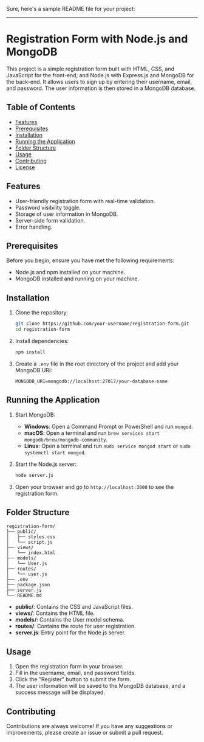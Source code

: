 Sure, here's a sample README file for your project:

---

# Registration Form with Node.js and MongoDB

This project is a simple registration form built with HTML, CSS, and JavaScript for the front-end, and Node.js with Express.js and MongoDB for the back-end. It allows users to sign up by entering their username, email, and password. The user information is then stored in a MongoDB database.

## Table of Contents

- [Features](#features)
- [Prerequisites](#prerequisites)
- [Installation](#installation)
- [Running the Application](#running-the-application)
- [Folder Structure](#folder-structure)
- [Usage](#usage)
- [Contributing](#contributing)
- [License](#license)

## Features

- User-friendly registration form with real-time validation.
- Password visibility toggle.
- Storage of user information in MongoDB.
- Server-side form validation.
- Error handling.

## Prerequisites

Before you begin, ensure you have met the following requirements:

- Node.js and npm installed on your machine.
- MongoDB installed and running on your machine.

## Installation

1. Clone the repository:

    ```sh
    git clone https://github.com/your-username/registration-form.git
    cd registration-form
    ```

2. Install dependencies:

    ```sh
    npm install
    ```

3. Create a `.env` file in the root directory of the project and add your MongoDB URI:

    ```env
    MONGODB_URI=mongodb://localhost:27017/your-database-name
    ```

## Running the Application

1. Start MongoDB:
    - **Windows**: Open a Command Prompt or PowerShell and run `mongod`.
    - **macOS**: Open a terminal and run `brew services start mongodb/brew/mongodb-community`.
    - **Linux**: Open a terminal and run `sudo service mongod start` or `sudo systemctl start mongod`.

2. Start the Node.js server:

    ```sh
    node server.js
    ```

3. Open your browser and go to `http://localhost:3000` to see the registration form.

## Folder Structure

```plaintext
registration-form/
├── public/
│   ├── styles.css
│   └── script.js
├── views/
│   └── index.html
├── models/
│   └── User.js
├── routes/
│   └── user.js
├── .env
├── package.json
├── server.js
└── README.md
```

- **public/**: Contains the CSS and JavaScript files.
- **views/**: Contains the HTML file.
- **models/**: Contains the User model schema.
- **routes/**: Contains the route for user registration.
- **server.js**: Entry point for the Node.js server.

## Usage

1. Open the registration form in your browser.
2. Fill in the username, email, and password fields.
3. Click the "Register" button to submit the form.
4. The user information will be saved to the MongoDB database, and a success message will be displayed.

## Contributing

Contributions are always welcome! If you have any suggestions or improvements, please create an issue or submit a pull request.




